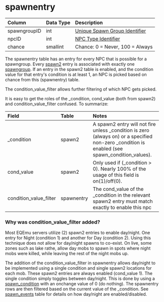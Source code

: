 # spawnentry

| Column | Data Type | Description |
| :--- | :--- | :--- |
| spawngroupID | int | [Unique Spawn Group Identifier](spawngroup.md) |
| npcID | int | [NPC Type Identifier](../npcs/npc_types.md) |
| chance | smallint | Chance: 0 = Never, 100 = Always |

The spawnentry table has an entry for every NPC that is possible for a spawngroup. Every [spawn2](spawn2.md) entry is associated with exactly one [spawngroup](spawngroup.md). If an entry in the spawn2 table is enabled, and the condition value for that entry's condition is at least 1, an NPC is picked based on chance from this \(spawnentry\) table.

The condition\_value\_filter allows further filtering of which NPC gets picked.

It is easy to get the roles of the \_condition, cond\_value \(both from spawn2\) and condition\_value\_filter confused. To summarize:

| **Field** | **Table** | **Notes** |
| :--- | :--- | :--- |
| \_condition | spawn2 | A spawn2 entry will not fire unless \_condition is zero \(always on\) or a specified non-zero \_condition is enabled \(see spawn\_condition\_values\). |
| cond\_value | spawn2 | Only used if \(\_condition &gt; 0\). Nearly 100% of the usage of this field is on\(1\)/off\(0\). |
| condition\_value\_filter | spawnentry | The cond\_value of the \_condition in the relevant spawn2 entry must match exactly to enable this npc |

### Why was condition\_value\_filter added?

Most EQEmu servers utilize \(2\) spawn2 entries to enable day/night. One entry for Night \(condition 1\) and another for Day \(condition 2\). Using this technique does not allow for day/night spawns to co-exist. On live, some zones such as lake rathe, allow day mobs to spawn in spots where night mobs were killed, while leaving the rest of the night mobs up.

The addition of the condition\_value\_filter in spawnentry allows day/night to be implemented using a single condition and single spawn2 locations for each mob. These spawn2 entries are always enabled \(cond\_value 1\). The single condition simply toggles between day/night. This is done by using a [spawn\_condition](spawn_conditions.md) with an onchange value of 0 \(do nothing\). The spawnentry rows are then filtered based on the current value of the \_condition. See [spawn\_events](spawn_events.md) table for details on how day/night are enabled/disabled.

